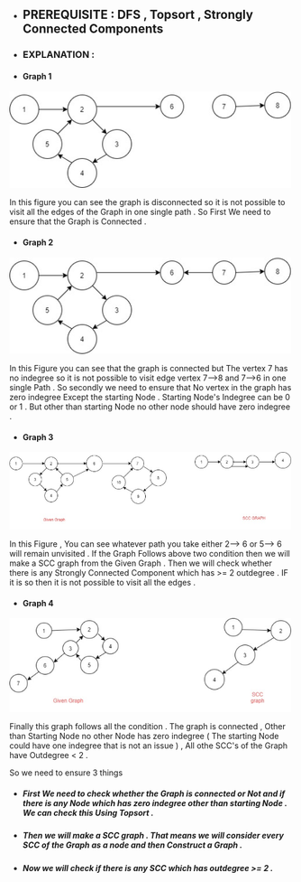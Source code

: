 - ## PREREQUISITE : DFS , Topsort , Strongly Connected Components
- ### EXPLANATION :

 - #### Graph 1 
 <img src="Images/Example3.jpg" width="500" >   
 
 In this figure you can see the graph is disconnected so it is not possible to visit all the edges of the Graph in one single path .
 So First We need to ensure that the Graph is Connected .
 
 
 
 - #### Graph 2 
 <img src="Images/Example4.jpg" width="500" >  
 
 In this Figure you can see that the graph is connected but The vertex 7 has no indegree so it is not possible to visit edge vertex 7-->8 and  7-->6 in one single Path .
 So secondly we need to ensure that No vertex in the graph has zero indegree Except the starting Node . Starting Node's Indegree can be 0 or 1 . But other than starting Node no other node should have zero indegree .
 
 - #### Graph 3 
 <img src="Images/Example2.jpg" width="500" >   
 
 In this Figure , You can see whatever path you take either 2--> 6 or 5--> 6 will remain unvisited . If the Graph Follows above two condition then we will make a SCC graph from
 the Given Graph . Then we will check whether there is any Strongly Connected Component which has >= 2 outdegree . IF it is so then it is not possible to visit all the edges .
 
- #### Graph 4 
 <img src="Images/Example1.jpg" width="500" >  
 
 Finally this graph follows all the condition . The graph is connected , Other than Starting Node no other Node has zero indegree ( The starting Node could have one indegree that is not an issue ) , All othe SCC's of the Graph have Outdegree < 2 .
 
 So we need to ensure 3 things 
 
 - ##### First We need to check whether the Graph is connected or Not and if there is any Node which has zero indegree other than starting Node . We can check this Using Topsort .
 
 - ##### Then we will make a SCC graph . That means we will consider every SCC of the Graph as a node and then Construct a Graph .
 
 - ##### Now we will check if there is any SCC which has outdegree >= 2 . 
 

 

